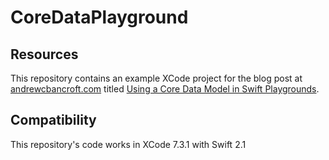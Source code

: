# CoreDataPlayground

## Resources
This repository contains an example XCode project for the blog post at [andrewcbancroft.com](http://www.andrewcbancroft.com) titled [Using a Core Data Model in Swift Playgrounds](https://www.andrewcbancroft.com/2016/07/10/using-a-core-data-model-in-swift-playgrounds/).

## Compatibility
This repository's code works in XCode 7.3.1 with Swift 2.1
